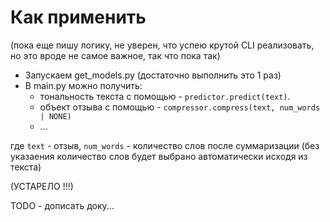 # Как применить
(пока еще пишу логику, не уверен, что успею крутой CLI реализовать, но это вроде не самое важное, так что пока так)

- Запускаем get_models.py (достаточно выполнить это 1 раз)
- В main.py можно получить:
    - тональность текста с помощью - `predictor.predict(text)`.
    - объект отзыва с помощью - `compressor.compress(text, num_words | NONE)`
    - ... 
    
где `text` - отзыв, `num_words` - количество слов после суммаризации (без указаения количество слов будет выбрано автоматически исходя из текста)

(УСТАРЕЛО !!!)

TODO - дописать доку...
